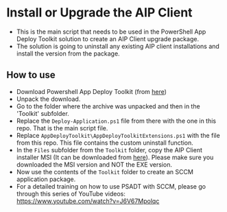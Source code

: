 # Install or Upgrade the AIP Client
* This is the main script that needs to be used in the PowerShell App Deploy Toolkit solution to create an AIP Client upgrade package.
* The solution is going to uninstall any existing AIP client installations and install the version from the package.
## How to use
* Download Powershell App Deploy Toolkit (from [here](https://github.com/andreiv3103/Misc/blob/2ff649a481a61d4b03d945e94514a68b7983ab82/App%20Management%20Scripts/Other/Uninstall%20AIP%20Client/Uninstall%20AIP%20Client.ps1))
* Unpack the download.
* Go to the folder where the archive was unpacked and then in the 'Toolkit' subfolder.
* Replace the `Deploy-Application.ps1` file from there with the one in this repo. That is the main script file.
* Replace `AppDeployToolkit\AppDeployToolkitExtensions.ps1` with the file from this repo. This file contains the custom uninstall function.
* In the `Files` subfolder from the `Toolkit` folder, copy the AIP Client installer MSI (It can be downloaded from [here](https://www.microsoft.com/en-us/download/details.aspx?id=53018)). Please make sure you downloaded the MSI version and NOT the EXE version.
* Now use the contents of the `Toolkit` folder to create an SCCM application package.
* For a detailed training on how to use PSADT with SCCM, please go through this series of YouTube videos: https://www.youtube.com/watch?v=J6V67Mpolqc